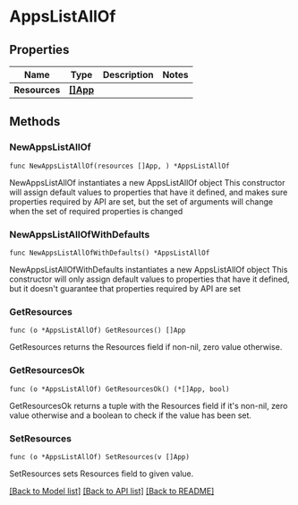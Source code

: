 # AppsListAllOf

## Properties

Name | Type | Description | Notes
------------ | ------------- | ------------- | -------------
**Resources** | [**[]App**](App.md) |  | 

## Methods

### NewAppsListAllOf

`func NewAppsListAllOf(resources []App, ) *AppsListAllOf`

NewAppsListAllOf instantiates a new AppsListAllOf object
This constructor will assign default values to properties that have it defined,
and makes sure properties required by API are set, but the set of arguments
will change when the set of required properties is changed

### NewAppsListAllOfWithDefaults

`func NewAppsListAllOfWithDefaults() *AppsListAllOf`

NewAppsListAllOfWithDefaults instantiates a new AppsListAllOf object
This constructor will only assign default values to properties that have it defined,
but it doesn't guarantee that properties required by API are set

### GetResources

`func (o *AppsListAllOf) GetResources() []App`

GetResources returns the Resources field if non-nil, zero value otherwise.

### GetResourcesOk

`func (o *AppsListAllOf) GetResourcesOk() (*[]App, bool)`

GetResourcesOk returns a tuple with the Resources field if it's non-nil, zero value otherwise
and a boolean to check if the value has been set.

### SetResources

`func (o *AppsListAllOf) SetResources(v []App)`

SetResources sets Resources field to given value.



[[Back to Model list]](../README.md#documentation-for-models) [[Back to API list]](../README.md#documentation-for-api-endpoints) [[Back to README]](../README.md)


